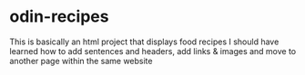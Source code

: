 # odin-recipes
This is basically an html project that displays food recipes
I should have learned how to add sentences and headers, add links & images and move to another page within the same website
